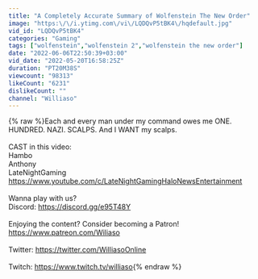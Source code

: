 ```yaml
---
title: "A Completely Accurate Summary of Wolfenstein The New Order"
image: "https:\/\/i.ytimg.com\/vi\/LQDQvP5tBK4\/hqdefault.jpg"
vid_id: "LQDQvP5tBK4"
categories: "Gaming"
tags: ["wolfenstein","wolfenstein 2","wolfenstein the new order"]
date: "2022-06-06T22:50:39+03:00"
vid_date: "2022-05-20T16:58:25Z"
duration: "PT20M38S"
viewcount: "98313"
likeCount: "6231"
dislikeCount: ""
channel: "Williaso"
---
```

{% raw %}Each and every man under my command owes me ONE. HUNDRED. NAZI. SCALPS. And I WANT my scalps.<br /><br />CAST in this video:<br />Hambo<br />Anthony<br />LateNightGaming<br /><a rel="nofollow" target="blank" href="https://www.youtube.com/c/LateNightGamingHaloNewsEntertainment">https://www.youtube.com/c/LateNightGamingHaloNewsEntertainment</a><br /><br />Wanna play with us?<br />Discord: <a rel="nofollow" target="blank" href="https://discord.gg/e95T48Y">https://discord.gg/e95T48Y</a><br /><br />Enjoying the content? Consider becoming a Patron! <a rel="nofollow" target="blank" href="https://www.patreon.com/Wiliaso">https://www.patreon.com/Wiliaso</a> <br /><br />Twitter: <a rel="nofollow" target="blank" href="https://twitter.com/WilliasoOnline">https://twitter.com/WilliasoOnline</a><br /><br />Twitch: <a rel="nofollow" target="blank" href="https://www.twitch.tv/williaso">https://www.twitch.tv/williaso</a>{% endraw %}
